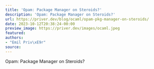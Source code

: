 ```yaml
---
title: 'Opam: Package Manager on Steroids?'
description: 'Opam: Package Manager on Steroids?'
url: https://priver.dev/blog/ocaml/opam-pkg-manager-on-steroids/
date: 2023-10-12T20:38:24-00:00
preview_image: https://priver.dev/images/ocaml.jpeg
featured:
authors:
- "Emil Priv\xE9r"
source:
---
```


Opam: Package Manager on Steroids?
